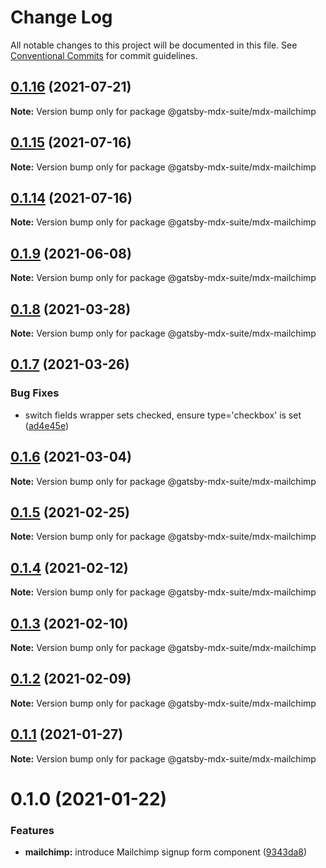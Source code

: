 # Change Log

All notable changes to this project will be documented in this file.
See [Conventional Commits](https://conventionalcommits.org) for commit guidelines.

## [0.1.16](https://github.com/axe312ger/gatsby-mdx-suite/compare/@gatsby-mdx-suite/mdx-mailchimp@0.1.15...@gatsby-mdx-suite/mdx-mailchimp@0.1.16) (2021-07-21)

**Note:** Version bump only for package @gatsby-mdx-suite/mdx-mailchimp





## [0.1.15](https://github.com/axe312ger/gatsby-mdx-suite/compare/@gatsby-mdx-suite/mdx-mailchimp@0.1.14...@gatsby-mdx-suite/mdx-mailchimp@0.1.15) (2021-07-16)

**Note:** Version bump only for package @gatsby-mdx-suite/mdx-mailchimp





## [0.1.14](https://github.com/axe312ger/gatsby-mdx-suite/compare/@gatsby-mdx-suite/mdx-mailchimp@0.1.13...@gatsby-mdx-suite/mdx-mailchimp@0.1.14) (2021-07-16)

**Note:** Version bump only for package @gatsby-mdx-suite/mdx-mailchimp





## [0.1.9](https://github.com/axe312ger/gatsby-mdx-suite/compare/@gatsby-mdx-suite/mdx-mailchimp@0.1.8...@gatsby-mdx-suite/mdx-mailchimp@0.1.9) (2021-06-08)

**Note:** Version bump only for package @gatsby-mdx-suite/mdx-mailchimp





## [0.1.8](https://github.com/axe312ger/gatsby-mdx-suite/compare/@gatsby-mdx-suite/mdx-mailchimp@0.1.7...@gatsby-mdx-suite/mdx-mailchimp@0.1.8) (2021-03-28)

**Note:** Version bump only for package @gatsby-mdx-suite/mdx-mailchimp





## [0.1.7](https://github.com/axe312ger/gatsby-mdx-suite/compare/@gatsby-mdx-suite/mdx-mailchimp@0.1.6...@gatsby-mdx-suite/mdx-mailchimp@0.1.7) (2021-03-26)


### Bug Fixes

* switch fields wrapper sets checked, ensure type='checkbox' is set ([ad4e45e](https://github.com/axe312ger/gatsby-mdx-suite/commit/ad4e45e54766e8470068a739578f8df886139d2c))





## [0.1.6](https://github.com/axe312ger/gatsby-mdx-suite/compare/@gatsby-mdx-suite/mdx-mailchimp@0.1.5...@gatsby-mdx-suite/mdx-mailchimp@0.1.6) (2021-03-04)

**Note:** Version bump only for package @gatsby-mdx-suite/mdx-mailchimp





## [0.1.5](https://github.com/axe312ger/gatsby-mdx-suite/compare/@gatsby-mdx-suite/mdx-mailchimp@0.1.4...@gatsby-mdx-suite/mdx-mailchimp@0.1.5) (2021-02-25)

**Note:** Version bump only for package @gatsby-mdx-suite/mdx-mailchimp





## [0.1.4](https://github.com/axe312ger/gatsby-mdx-suite/compare/@gatsby-mdx-suite/mdx-mailchimp@0.1.3...@gatsby-mdx-suite/mdx-mailchimp@0.1.4) (2021-02-12)

**Note:** Version bump only for package @gatsby-mdx-suite/mdx-mailchimp





## [0.1.3](https://github.com/axe312ger/gatsby-mdx-suite/compare/@gatsby-mdx-suite/mdx-mailchimp@0.1.2...@gatsby-mdx-suite/mdx-mailchimp@0.1.3) (2021-02-10)

**Note:** Version bump only for package @gatsby-mdx-suite/mdx-mailchimp





## [0.1.2](https://github.com/axe312ger/gatsby-mdx-suite/compare/@gatsby-mdx-suite/mdx-mailchimp@0.1.1...@gatsby-mdx-suite/mdx-mailchimp@0.1.2) (2021-02-09)

**Note:** Version bump only for package @gatsby-mdx-suite/mdx-mailchimp





## [0.1.1](https://github.com/axe312ger/gatsby-mdx-suite/compare/@gatsby-mdx-suite/mdx-mailchimp@0.1.0...@gatsby-mdx-suite/mdx-mailchimp@0.1.1) (2021-01-27)

**Note:** Version bump only for package @gatsby-mdx-suite/mdx-mailchimp





# 0.1.0 (2021-01-22)


### Features

* **mailchimp:** introduce Mailchimp signup form component ([9343da8](https://github.com/axe312ger/gatsby-mdx-suite/commit/9343da8f4c9dcbbe45ba3ba1c44a8941867c2e04))
